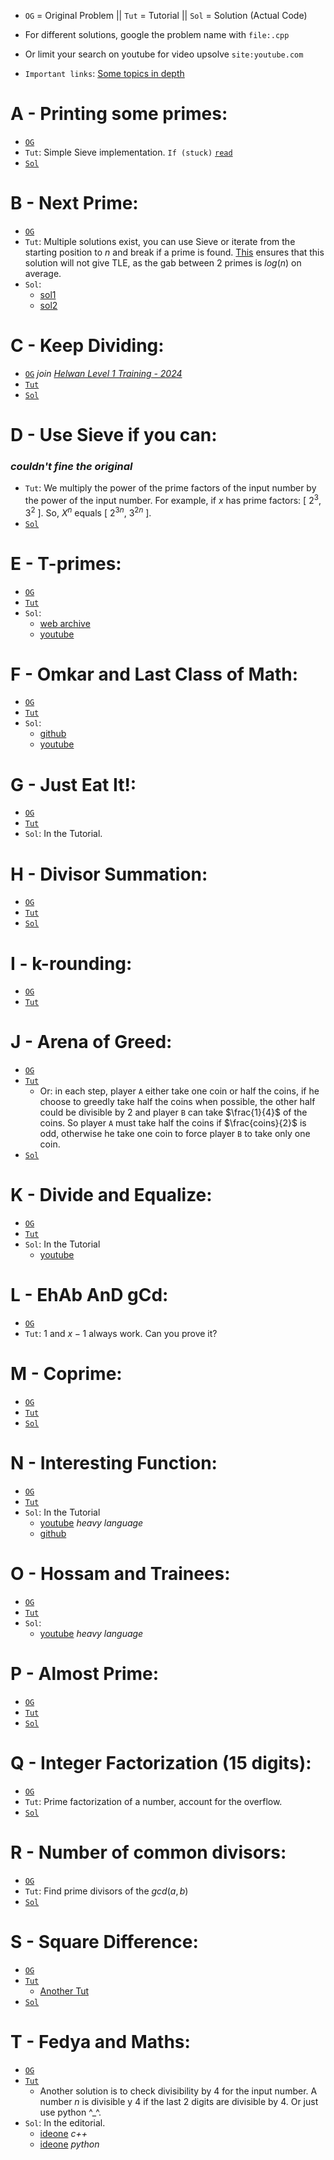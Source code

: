 - ```OG``` = Original Problem || ```Tut``` = Tutorial || ```Sol``` = Solution (Actual Code)
- For different solutions, google the problem name with ```file:.cpp```
- Or limit your search on youtube for video upsolve ```site:youtube.com```
 

- `Important links`: [Some topics in depth](https://mfleck.cs.illinois.edu/building-blocks/version-1.3/number-theory.pdf)
  
# A - Printing some primes:
- [`OG`](https://www.spoj.com/problems/TDPRIMES/en/)
- `Tut`: Simple Sieve implementation. `If (stuck)` [`read`](https://www.geeksforgeeks.org/sieve-of-eratosthenes/)
- [```Sol```](https://ideone.com/cEV87Y)

# B - Next Prime:
- [`OG`](https://atcoder.jp/contests/abc149/tasks/abc149_c?lang=en)
- `Tut`: Multiple solutions exist, you can use Sieve or iterate from the starting position to $n$ and break if a prime is found. [This](https://en.wikipedia.org/wiki/Prime_gap) ensures that this solution will not give TLE, as the gab between 2 primes is $log(n)$ on average.
- ```Sol```:
  - [sol1](https://ideone.com/JOtnPN)
  - [sol2](https://ideone.com/qGJjYw)

# C - Keep Dividing:
- [`OG`](https://codeforces.com/group/Hag8K9hH54/contest/477240/problem/M) *join [Helwan Level 1 Training - 2024](https://codeforces.com/group/Hag8K9hH54/contests)*
- [`Tut`](https://drive.google.com/file/d/1UF_LuONinaifxSi7RRp33Gsv7p2CSh4Q/view?usp=drive_link)
- [```Sol```](https://ideone.com/qkVnS5)

# D - Use Sieve if you can: 
### *couldn't fine the original*
- `Tut`: We multiply the power of the prime factors of the input number by the power of the input number. For example, if $x$ has prime factors: [ $2^3$, $3^2$ ]. So, $X^n$ equals [ $2^{3n}$, $3^{2n}$ ].
- [```Sol```](https://ideone.com/cfwEup)

# E - T-primes:
- [`OG`](https://codeforces.com/problemset/problem/230/B)
- [`Tut`](https://codeforces.com/blog/entry/5437)
- ```Sol```:
    - [web archive](https://web.archive.org/web/20161225205232/http://pastie.org/4897166)
    - [youtube](https://www.youtube.com/watch?v=UuZjx6eT1s8)

# F - Omkar and Last Class of Math:
- [`OG`](https://codeforces.com/problemset/problem/1372/B)
- [`Tut`](https://codeforces.com/blog/entry/79974)
- ```Sol```:
   - [github](https://github.com/Saurav-Paul/Codeforces-Problem-Solution-By-Saurav-Paul/blob/master/B.%20Omkar%20and%20Last%20Class%20of%20Math%20.cpp)
   - [youtube](https://www.youtube.com/watch?v=a7pHtQ1N6DE)

# G - Just Eat It!:
- [`OG`](https://codeforces.com/problemset/problem/1285/B)
- [`Tut`](https://codeforces.com/blog/entry/72950)
- ```Sol```: In the Tutorial.

# H - Divisor Summation:
- [`OG`](https://www.spoj.com/problems/DIVSUM/en/)
- [`Tut`](https://codeforces.com/blog/entry/78435)
- [```Sol```](https://github.com/marioyc/Online-Judge-Solutions/blob/master/SPOJ/Classical/74%20-%20Divisor%20Summation.cpp)

# I - k-rounding:
- [`OG`](https://codeforces.com/problemset/problem/858/A)
- [`Tut`](https://codeforces.com/blog/entry/54604)

# J - Arena of Greed:
- [`OG`](https://codeforces.com/problemset/problem/1425/A)
- [`Tut`](https://codeforces.com/blog/entry/83148)
  - Or: in each step, player `A` either take one coin or half the coins, if he choose to greedly take half the coins when possible, the other half could be divisible by 2 and player `B` can take $\frac{1}{4}$ of the coins. So player `A` must take half the coins if $\frac{coins}{2}$ is odd, otherwise he take one coin to force player `B` to take only one coin. 
- [```Sol```](https://codeforces.com/contest/1425/submission/94148836)

# K - Divide and Equalize:
- [`OG`](https://codeforces.com/problemset/problem/1881/D)
- [`Tut`](https://codeforces.com/blog/entry/121327)
- ```Sol```: In the Tutorial
    - [youtube](https://www.youtube.com/watch?v=5eUY1VxvCAs)
    
# L - EhAb AnD gCd:
- [`OG`](https://codeforces.com/contest/1325/problem/A)
- `Tut`: $1$ and $x-1$ always work. Can you prove it?

# M - Coprime:
- [`OG`](https://codeforces.com/problemset/problem/1742/D)
- [`Tut`](https://codeforces.com/blog/entry/107962)
- [```Sol```](https://github.com/KareemTahaAbdelfattah/Codeforces-Solutions/blob/main/1742D%20-%20Coprime.cpp)

# N - Interesting Function:
- [`OG`](https://codeforces.com/problemset/problem/1538/F)
- [`Tut`](https://codeforces.com/blog/entry/91637)
- ```Sol```: In the Tutorial
    - [youtube](https://www.youtube.com/watch?v=33SidTjF2tc) *heavy language*
    - [github](https://github.com/tridibsamanta/Codeforces_Solutions/blob/master/1538F.cpp)

# O - Hossam and Trainees:
- [`OG`](https://codeforces.com/problemset/problem/1771/C)
- [`Tut`](https://codeforces.com/blog/entry/110092)
- ```Sol```:
    - [youtube](https://www.youtube.com/watch?v=dNG89OWupIk) *heavy language*

# P - Almost Prime:
- [`OG`](https://codeforces.com/problemset/problem/26/A)
- [`Tut`](https://codeforces.com/blog/entry/610)
- [```Sol```](https://github.com/fuwutu/CodeForces/blob/master/26A%20-%20Almost%20Prime.cpp)

# Q - Integer Factorization (15 digits):
- [`OG`](https://www.spoj.com/problems/FACT0/en/)
- `Tut`: Prime factorization of a number, account for the overflow.
- [```Sol```](https://github.com/joy-mollick/Number-Theory/blob/master/SPOJ-FACT0%20-%20Integer%20Factorization%20(15%20digits).cpp)

# R - Number of common divisors:
- [`OG`](https://www.spoj.com/problems/COMDIV/en/)
- `Tut`: Find prime divisors of the $gcd(a,b)$
- [```Sol```](https://github.com/love1024/spoj-solution-with-explanation/blob/master/COMDIV.cpp)

# S - Square Difference:
- [`OG`](https://codeforces.com/problemset/problem/1033/B)
- [`Tut`](https://codeforces.com/blog/entry/62287) 
    - [Another Tut](https://www.geeksforgeeks.org/check-if-difference-of-areas-of-two-squares-is-prime/)
- [```Sol```](https://github.com/Shah-Shishir/Codeforces-Solutions/blob/master/1033B.%20Square%20Difference.cpp)

# T - Fedya and Maths:
- [`OG`](https://codeforces.com/problemset/problem/456/B)
- [`Tut`](https://codeforces.com/blog/entry/13336)
    - Another solution is to check divisibility by $4$ for the input number. A number $n$ is divisible y $4$ if the last 2 digits are divisible by $4$. Or just use python ^_^.
- ```Sol```: In the editorial.
    - [ideone](https://ideone.com/4k9wsB) *c++*
    - [ideone](https://ideone.com/M1zx5F) *python*

